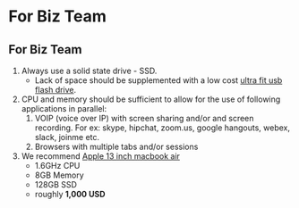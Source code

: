 # For Biz Team

## For Biz Team

1. Always use a solid state drive - SSD.
   * Lack of space should be supplemented with a low cost [ultra fit usb flash drive](http://a.co/b827zXr).
2. CPU and memory should be sufficient to allow for the use of following applications in parallel:
   1. VOIP \(voice over IP\) with screen sharing and/or and screen recording. For ex: skype, hipchat, zoom.us, google hangouts, webex, slack, joinme etc.
   2. Browsers with multiple tabs and/or sessions
3. We recommend [Apple 13 inch macbook air](http://www.apple.com/shop/buy-mac/macbook-air)
   * 1.6GHz CPU
   * 8GB Memory
   * 128GB SSD
   * roughly **1,000 USD**


